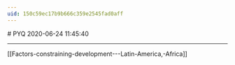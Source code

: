 ```yaml
---
uid: 150c59ec17b9b666c359e2545fad0aff
---
```


﻿# PYQ
2020-06-24 11:45:40
            
---
[[Factors-constraining-development---Latin-America,-Africa]]

